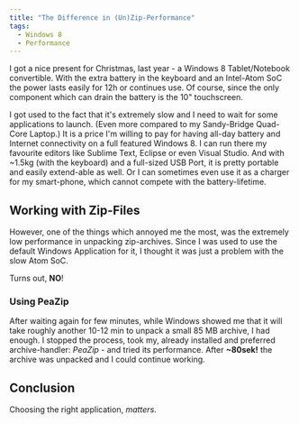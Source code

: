 ```yaml
---
title: "The Difference in (Un)Zip-Performance"
tags: 
  - Windows 8
  - Performance
---
```


I got a nice present for Christmas, last year - a Windows 8 Tablet/Notebook convertible. With the extra battery in the keyboard and an Intel-Atom SoC the power lasts easily for 12h or continues use. Of course, since the only component which can drain the battery is the 10" touchscreen.

I got used to the fact that it's extremely slow and I need to wait for some applications to launch. (Even more compared to my Sandy-Bridge Quad-Core Laptop.) It is a price I'm willing to pay for having all-day battery and Internet connectivity on a full featured Windows 8. I can run there my favourite editors like Sublime Text, Eclipse or even Visual Studio. And with ~1.5kg (with the keyboard) and a full-sized USB Port, it is pretty portable and easily extend-able as well. Or I can sometimes even use it as a charger for my smart-phone, which cannot compete with the battery-lifetime.


Working with Zip-Files
-------------------

However, one of the things which annoyed me the most, was the extremely low performance in unpacking zip-archives. Since I was used to use the default Windows Application for it, I thought it was just a problem with the slow Atom SoC.

Turns out, __NO__!

### Using PeaZip

After waiting again for few minutes, while Windows showed me that it will take roughly another 10-12 min to unpack a small 85 MB archive, I had enough. I stopped the process, took my, already installed and preferred archive-handler: _PeaZip_ - and tried its performance. After __~80sek!__ the archive was unpacked and I could continue working.

Conclusion
----------

Choosing the right application, _matters_.